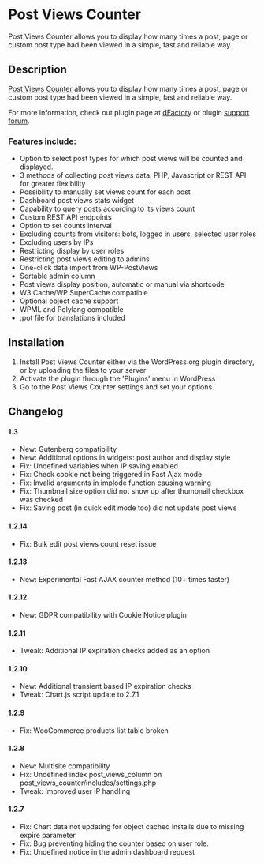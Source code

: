 # Post Views Counter

Post Views Counter allows you to display how many times a post, page or custom post type had been viewed in a simple, fast and reliable way.

## Description

[Post Views Counter](http://www.dfactory.co/plugins/post-views-counter/) allows you to display how many times a post, page or custom post type had been viewed in a simple, fast and reliable way.

For more information, check out plugin page at [dFactory](http://www.dfactory.co/) or plugin [support forum](http://www.dfactory.co/support/forum/post-views-counter/).

### Features include:

* Option to select post types for which post views will be counted and displayed.
* 3 methods of collecting post views data: PHP, Javascript or REST API for greater flexibility
* Possibility to manually set views count for each post
* Dashboard post views stats widget
* Capability to query posts according to its views count
* Custom REST API endpoints
* Option to set counts interval
* Excluding counts from visitors: bots, logged in users, selected user roles
* Excluding users by IPs
* Restricting display by user roles
* Restricting post views editing to admins
* One-click data import from WP-PostViews
* Sortable admin column
* Post views display position, automatic or manual via shortcode
* W3 Cache/WP SuperCache compatible
* Optional object cache support
* WPML and Polylang compatible
* .pot file for translations included

## Installation

1. Install Post Views Counter either via the WordPress.org plugin directory, or by uploading the files to your server
2. Activate the plugin through the 'Plugins' menu in WordPress
3. Go to the Post Views Counter settings and set your options.

## Changelog

#### 1.3
* New: Gutenberg compatibility
* New: Additional options in widgets: post author and display style
* Fix: Undefined variables when IP saving enabled
* Fix: Check cookie not being triggered in Fast Ajax mode
* Fix: Invalid arguments in implode function causing warning
* Fix: Thumbnail size option did not show up after thumbnail checkbox was checked
* Fix: Saving post (in quick edit mode too) did not update post views

#### 1.2.14
* Fix: Bulk edit post views count reset issue

#### 1.2.13
* New: Experimental Fast AJAX counter method (10+ times faster)

#### 1.2.12
* New: GDPR compatibility with Cookie Notice plugin

#### 1.2.11
* Tweak: Additional IP expiration checks added as an option

#### 1.2.10
* New: Additional transient based IP expiration checks
* Tweak: Chart.js script update to 2.7.1

#### 1.2.9
* Fix: WooCommerce products list table broken

#### 1.2.8
* New: Multisite compatibility
* Fix: Undefined index post_views_column on post_views_counter/includes/settings.php
* Tweak: Improved user IP handling

#### 1.2.7
* Fix: Chart data not updating for object cached installs due to missing expire parameter
* Fix: Bug preventing hiding the counter based on user role.
* Fix: Undefined notice in the admin dashboard request